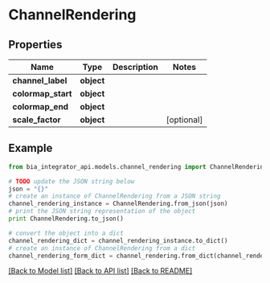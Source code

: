 # ChannelRendering


## Properties
Name | Type | Description | Notes
------------ | ------------- | ------------- | -------------
**channel_label** | **object** |  | 
**colormap_start** | **object** |  | 
**colormap_end** | **object** |  | 
**scale_factor** | **object** |  | [optional] 

## Example

```python
from bia_integrator_api.models.channel_rendering import ChannelRendering

# TODO update the JSON string below
json = "{}"
# create an instance of ChannelRendering from a JSON string
channel_rendering_instance = ChannelRendering.from_json(json)
# print the JSON string representation of the object
print ChannelRendering.to_json()

# convert the object into a dict
channel_rendering_dict = channel_rendering_instance.to_dict()
# create an instance of ChannelRendering from a dict
channel_rendering_form_dict = channel_rendering.from_dict(channel_rendering_dict)
```
[[Back to Model list]](../README.md#documentation-for-models) [[Back to API list]](../README.md#documentation-for-api-endpoints) [[Back to README]](../README.md)


